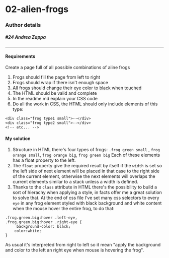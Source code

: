 # 02-alien-frogs

### Author details
##### #24 Andrea Zappa
***

<h4>Requirements</h4>

 Create a page full of all possible combinations of aline frogs
1. Frogs should fill the page from left to right
2. Frogs should wrap if there isn't enough space
3. All frogs should change their eye color to black when touched
4. The HTML should be valid and complete
5. In the readme.md explain your CSS code
6. Do all the work in CSS, the HTML should only include elements of this type:
```
<div class="frog type1 small">--</div>
<div class="frog type2 small">--</div>
<!-- etc... -->
```
<h4>My solution</h4>

1. Structure in HTML there's four types of frogs: 
   ```.frog green small``` , ```frog orange small```, ```frog orange big```, ```frog green big```
   Each of these elements has a float property to the left.
2. The ```float``` property give the required result by itself if the ```width``` is set so the left side of next element will be placed in that case to the right side of the current element, otherwise the next elements will overlaps the current elements similar to a stack unless a width is defined.
3. Thanks to the ```class``` attribute in HTML there's the possibility to build a sort of hierachy when applying a style, in facts offer me a great solution to solve that.
At the end of css file I've set many css selectors to every ```eye``` in any frog element styled with black background and white content when the mouse hover the entire frog, to do that:
```
.frog.green.big:hover .left-eye, 
.frog.green.big:hover .right-eye {
     background-color: black;
    color:white;
}
```
As usual it's interpreted from right to left so it mean "apply the background and color to the left an right eye when mouse is hovering the frog".